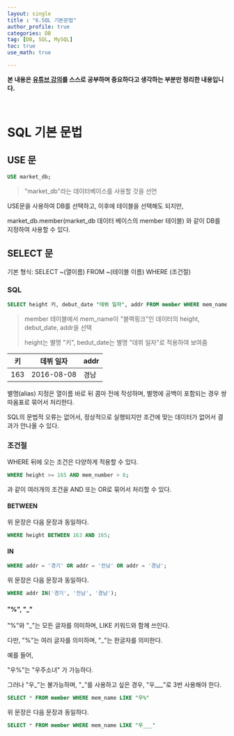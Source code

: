 ```yaml
---
layout: single
title : "6.SQL 기본문법"
author_profile: true
categories: DB
tag: [DB, SQL, MySQL] 
toc: true
use_math: true

---
```




**본 내용은 [유튜브 강의](https://www.youtube.com/watch?v=lBk5YhLZevs&list=PLVsNizTWUw7GCfy5RH27cQL5MeKYnl8Pm&index=7)를 스스로 공부하며 중요하다고 생각하는 부분만 정리한 내용입니다.**

<br>

# SQL 기본 문법



## USE 문

```SQL
USE market_db;
```

> "market_db"라는 데이터베이스를 사용할 것을 선언



USE문을 사용하여 DB를 선택하고, 이후에 테이블을 선택해도 되지만,

market_db.member(market_db 데이터 베이스의 member 테이블) 와 같이 DB를 지정하여 사용할 수 있다.



## SELECT 문

기본 형식: SELECT ~(열이름)  FROM ~(테이블 이름)  WHERE (조건절)



### SQL

``` SQL
SELECT height 키, debut_date "데뷔 일자", addr FROM member WHERE mem_name = "블랙핑크";
```

> member 테이블에서 mem_name이 "블랙핑크"인 데이터의 height, debut_date, addr을 선택
>
> height는 별명 "키", bedut_date는 별명 "데뷔 일자"로 적용하여 보여줌



| 키   | 데뷔 일자  | addr |
| ---- | ---------- | ---- |
| 163  | 2016-08-08 | 경남 |

별명(alias) 지정은 열이름 바로 뒤 콤마 전에 작성하며, 별명에 공백이 포함되는 경우 쌍따옴표로 묶어서 처리한다.

SQL의 문법적 오류는 없어서, 정상적으로 실행되지만 조건에 맞는 데이터가 없어서 결과가 안나올 수 있다.



### 조건절

WHERE 뒤에 오는 조건은 다양하게 적용할 수 있다.

```sql
WHERE height >= 165 AND mem_number > 6;
```

과 같이 여러개의 조건을 AND 또는 OR로 묶어서 처리할 수 있다.



#### BETWEEN

위 문장은 다음 문장과 동일하다.

```SQL
WHERE height BETWEEN 163 AND 165;
```



#### IN

```sql
WHERE addr = '경기' OR addr = '전남' OR addr = '경남';
```

위 문장은 다음 문장과 동일하다.

```sql
WHERE addr IN('경기', '전남', '경남');
```



#### "%", "_"

"%"와 "_"는 모든 글자를 의미하며, LIKE 키워드와 함께 쓰인다.

다만, "%"는 여러 글자를 의미하며, "_"는 한글자를 의미한다.

예를 들어,

"우%"는 "우주소녀" 가 가능하다.

그러나 "우_"는 불가능하며, "\_"를 사용하고 싶은 경우, "우\_\_\_"로 3번 사용해야 한다.



```sql
SELECT * FROM member WHERE mem_name LIKE "우%"
```

위 문장은 다음 문장과 동일하다.

```sql
SELECT * FROM member WHERE mem_name LIKE "우___"
```

